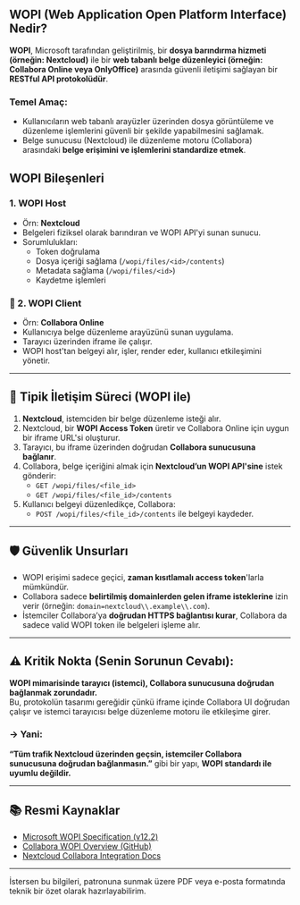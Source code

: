 ## WOPI (Web Application Open Platform Interface) Nedir?

**WOPI**, Microsoft tarafından geliştirilmiş, bir **dosya barındırma hizmeti (örneğin: Nextcloud)** ile bir **web tabanlı belge düzenleyici (örneğin: Collabora Online veya OnlyOffice)** arasında güvenli iletişimi sağlayan bir **RESTful API protokolüdür**.

### Temel Amaç:
- Kullanıcıların web tabanlı arayüzler üzerinden dosya görüntüleme ve düzenleme işlemlerini güvenli bir şekilde yapabilmesini sağlamak.
- Belge sunucusu (Nextcloud) ile düzenleme motoru (Collabora) arasındaki **belge erişimini ve işlemlerini standardize etmek**.

## WOPI Bileşenleri

### 1. **WOPI Host**
- Örn: **Nextcloud**
- Belgeleri fiziksel olarak barındıran ve WOPI API'yi sunan sunucu.
- Sorumlulukları:
  - Token doğrulama
  - Dosya içeriği sağlama (`/wopi/files/<id>/contents`)
  - Metadata sağlama (`/wopi/files/<id>`)
  - Kaydetme işlemleri

### 🧠 2. **WOPI Client**
- Örn: **Collabora Online**
- Kullanıcıya belge düzenleme arayüzünü sunan uygulama.
- Tarayıcı üzerinden iframe ile çalışır.
- WOPI host'tan belgeyi alır, işler, render eder, kullanıcı etkileşimini yönetir.

---

## 🔄 Tipik İletişim Süreci (WOPI ile)

1. **Nextcloud**, istemciden bir belge düzenleme isteği alır.
2. Nextcloud, bir **WOPI Access Token** üretir ve Collabora Online için uygun bir iframe URL'si oluşturur.
3. Tarayıcı, bu iframe üzerinden doğrudan **Collabora sunucusuna bağlanır**.
4. Collabora, belge içeriğini almak için **Nextcloud’un WOPI API'sine** istek gönderir:
   - `GET /wopi/files/<file_id>`
   - `GET /wopi/files/<file_id>/contents`
5. Kullanıcı belgeyi düzenledikçe, Collabora:
   - `POST /wopi/files/<file_id>/contents` ile belgeyi kaydeder.

---

## 🛡️ Güvenlik Unsurları

- WOPI erişimi sadece geçici, **zaman kısıtlamalı access token**'larla mümkündür.
- Collabora sadece **belirtilmiş domainlerden gelen iframe isteklerine** izin verir (örneğin: `domain=nextcloud\\.example\\.com`).
- İstemciler Collabora’ya **doğrudan HTTPS bağlantısı kurar**, Collabora da sadece valid WOPI token ile belgeleri işleme alır.

---

## ⚠️ Kritik Nokta (Senin Sorunun Cevabı):

**WOPI mimarisinde tarayıcı (istemci), Collabora sunucusuna doğrudan bağlanmak zorundadır.**  
Bu, protokolün tasarımı gereğidir çünkü iframe içinde Collabora UI doğrudan çalışır ve istemci tarayıcısı belge düzenleme motoru ile etkileşime girer.

### → Yani: 
**“Tüm trafik Nextcloud üzerinden geçsin, istemciler Collabora sunucusuna doğrudan bağlanmasın.”** gibi bir yapı, **WOPI standardı ile uyumlu değildir.**

---

## 📚 Resmi Kaynaklar

- [Microsoft WOPI Specification (v12.2)](https://learn.microsoft.com/en-us/microsoft-365/cloud-storage-partner-program/rest-protocol?view=o365-worldwide)
- [Collabora WOPI Overview (GitHub)](https://github.com/CollaboraOnline/online/blob/master/WOPISupport.md)
- [Nextcloud Collabora Integration Docs](https://nextcloud.com/collaboraonline/)

---

İstersen bu bilgileri, patronuna sunmak üzere PDF veya e-posta formatında teknik bir özet olarak hazırlayabilirim.